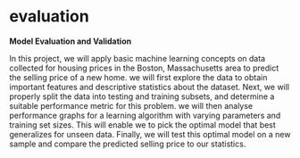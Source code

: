 # evaluation
**Model Evaluation and Validation**

In this project, we will apply basic machine learning concepts on data collected for housing prices in the Boston, Massachusetts area to predict the selling price of a new home. we will first explore the data to obtain important features and descriptive statistics about the dataset. Next, we will properly split the data into testing and training subsets, and determine a suitable performance metric for this problem. we will then analyse performance graphs for a learning algorithm with varying parameters and training set sizes. This will enable we to pick the optimal model that best generalizes for unseen data. Finally, we will test this optimal model on a new sample and compare the predicted selling price to our statistics.

